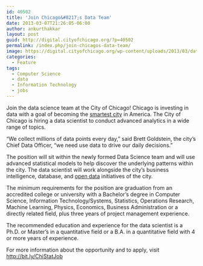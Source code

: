 ```yaml
---
id: 40502
title: 'Join Chicago&#8217;s Data Team'
date: 2013-03-07T21:26:05-06:00
author: ankurthakkar
layout: post
guid: http://digital.cityofchicago.org/?p=40502
permalink: /index.php/join-chicagos-data-team/
image: https://digital.cityofchicago.org/wp-content/uploads/2013/03/data1.jpg
categories:
  - Feature
tags:
  - Computer Science
  - data
  - Information Technology
  - jobs
---
```

Join the data science team at the City of Chicago! Chicago is investing in data with a goal of becoming the <a title="Mashable" href="http://mashable.com/2013/02/22/chicago-smartest-city/" target="_blank">smartest city</a> in America. The City of Chicago is hiring a data scientist to conduct advanced analytics in a wide range of topics.

“We collect millions of data points every day,” said Brett Goldstein, the city’s Chief Data Officer, “we need use data to drive our daily decisions.”

The position will sit within the newly formed Data Science team and will use advanced statistical models to help discover the underlying patterns within the city. The data scientist will work alongside the city&#8217;s business intelligence, database, and <a href="http://data.cityofchicago.org/" target="_blank">open data</a> initiatives of the city.

The minimum requirements for the position are graduation from an accredited college or university with a Bachelor’s degree in Computer Science, Information Technology/Systems, Statistics, Operations Research, Machine Learning, Physics, Economics, Business Administration or a directly related field, plus three years of project management experience.

The recommended education and experience for the data scientist is a Ph.D. or Master’s in a quantitative field or a B.A. in a quantitative field with 4 or more years of experience.

For more information about the opportunity and to apply, visit <http://bit.ly/ChiStatJob>
